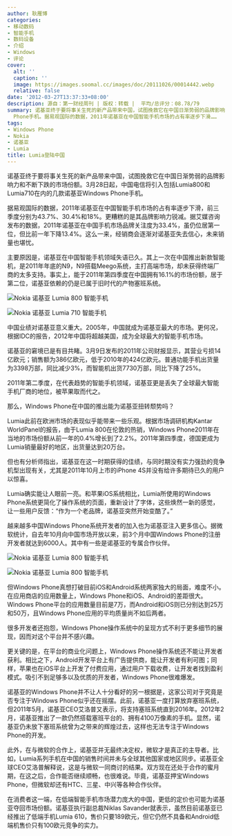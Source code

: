 ```yaml
---
author: 耿雁博
categories:
- 移动数码
- 智能手机
- 数码设备
- 介绍
- Windows
- 评论
cover:
  alt: ''
  caption: ''
  image: https://images.soomal.cc/images/doc/20111026/00014442.webp
  relative: false
date: '2012-03-27T13:37:33+08:00'
description: 源自：第一财经周刊 | 版权：转载 |  平均/总评分：08.78/79
summary: 诺基亚终于要将事关生死的新产品带来中国，试图挽救它在中国日渐势弱的品牌影响力和不断下跌的市场份额。3月28日起，中国电信将引入包括Lumia800和Lumia710在内的几款诺基亚Windows
  Phone手机。据易观国际的数据，2011年诺基亚在中国智能手机市场的占有率逐步下滑……
tags:
- Windows Phone
- Nokia
- 诺基亚
- Lumia
title: Lumia登陆中国
---
```


诺基亚终于要将事关生死的新产品带来中国，试图挽救它在中国日渐势弱的品牌影响力和不断下跌的市场份额。3月28日起，中国电信将引入包括Lumia800和Lumia710在内的几款诺基亚Windows Phone手机。

据易观国际的数据，2011年诺基亚在中国智能手机市场的占有率逐步下滑，前三季度分别为43.7%、30.4%和18%。更糟糕的是其品牌影响力锐减。据艾媒咨询发布的数据，2011年诺基亚在中国手机市场品牌关注度为33.4%，虽仍位居第一位，但比前一年下降13.4%。这么一来，经销商会逐渐对诺基亚失去信心，未来销量也堪忧。

主要原因是，诺基亚在中国智能手机领域失语已久。其上一次在中国推出新款智能机，是2011年年底的N9，N9搭载Meego系统，主打高端市场，却未获得终端厂商的太多支持。事实上，能于2011年第四季度在中国拥有16.1%的市场份额，居于第二位，诺基亚依赖的仍是已属于旧时代的产物塞班系统。

![Nokia 诺基亚 Lumia 800 智能手机](https://images.soomal.cc/images/doc/20111026/00014432.webp)




![Nokia 诺基亚 Lumia 710 智能手机](https://images.soomal.cc/images/doc/20111026/00014442.webp)





中国业绩对诺基亚意义重大。2005年，中国就成为诺基亚最大的市场。更何况，根据IDC的报告，2012年中国将超越美国，成为全球最大的智能手机市场。

诺基亚的窘境已是有目共睹。3月9日发布的2011年公司财报显示，其营业亏损14亿欧元；销售额为386亿欧元，低于2010年的424亿欧元。普通功能手机出货量为3398万部，同比减少3%，而智能机出货7730万部，同比下降了25%。

2011年第二季度，在代表趋势的智能手机领域，诺基亚更是丢失了全球最大智能手机厂商的地位，被苹果取而代之。

那么，Windows Phone在中国的推出能为诺基亚扭转颓势吗？

Lumia此前在欧洲市场的表现似乎能带来一些乐观。根据市场调研机构Kantar WorldPanel的报告，由于Lumia 800在伦敦的热销，Windows Phone2011年在当地的市场份额从前一年的0.4%增长到了2.2%。2011年第四季度，德国更成为Lumia销量最好的地区，出货量达到20万台。

但也有分析师指出，诺基亚在这一时期获得的佳绩，与同时期没有实力强劲的竞争机型出现有关，尤其是2011年10月上市的iPhone 4S并没有给许多期待已久的用户以惊喜。

Lumia确实能让人眼前一亮。和苹果iOS系统相比，Lumia所使用的Windows Phone系统更简化了操作系统的页面，重新设计了字体，这些焕然一新的感觉，让一些用户反馈：“作为一个老品牌，诺基亚突然开始变酷了。”

越来越多中国Windows Phone系统开发者的加入也为诺基亚注入更多信心。据微软统计，自去年10月向中国市场开放以来，前3个月中国Windows Phone的注册开发者就达到6000人。其中有一些是诺基亚的专属合作伙伴。

![Nokia 诺基亚 Lumia 800 智能手机](https://images.soomal.cc/images/doc/20120222/00016951.webp)




![Nokia 诺基亚 Lumia 800 智能手机](https://images.soomal.cc/images/doc/20120222/00016954.webp)





但Windows Phone真想打破目前iOS和Android系统两家独大的局面，难度不小。在应用商店的应用数量上，Windows Phone和iOS、Android的差距很大。Windows Phone平台的应用数量目前是7万，而Android和iOS则已分别达到25万和50万，且Windows Phone应用的平均质量尚不如后两者。

很多开发者还抱怨，Windows Phone操作系统中的呈现方式不利于更多细节的展现，因而对这个平台并不感兴趣。

更关键的是，在平台的商业化问题上，Windows Phone操作系统还不能让开发者获利。相比之下，Android开发平台上有广告提供商，能让开发者有利可图；同样，苹果也在iOS平台上开发了付费应用，通过用户下载收费，让开发者找到盈利模式。吸引不到足够多以及优质的开发者，Windows Phone很难爆发。

诺基亚的Windows Phone并不让人十分看好的另一根据是，这家公司对于究竟是否专注于Windows Phone似乎还在摇摆。此前，诺基亚一度打算放弃塞班系统，但2011年5月，诺基亚CEO艾洛普又表示，将支持塞班系统直到2016年。2012年2月，诺基亚推出了一款仍然搭载塞班平台的、拥有4100万像素的手机。显然，诺基亚仍未放下塞班系统曾为之带来的辉煌过去，这样也无法专注于Windows Phone的开发。

此外，在与微软的合作上，诺基亚并无最终决定权，微软才是真正的主导者。比如，Lumia系列手机在中国的销售时间并未与全球其他国家或地区同步。诺基亚全球CEO艾洛普解释说，这是与微软一同商讨的结果。双方现在还处于合作的蜜月期，在这之后，合作能否继续顺畅，也很难说。毕竟，诺基亚押宝Windows Phone，但微软却还有HTC、三星、中兴等各种合作伙伴。

在消费者这一端，在低端智能手机市场潜力庞大的中国，更低的定价也可能为诺基亚夺回市场份额。诺基亚执行副总裁Niklas Savander就表示，虽然目前诺基亚已经推出了低端手机Lumia 610，售价只要189欧元，但它仍然不具备和Android低端机售价只有100欧元竞争的实力。